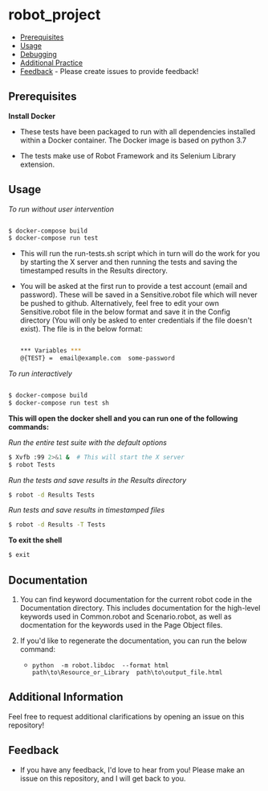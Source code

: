 # robot_project

- [Prerequisites](#prerequisites)
- [Usage](#usage)
- [Debugging](#debugging)
- [Additional Practice](#additional-practice)
- [Feedback](#feedback) - Please create issues to provide feedback!


## Prerequisites
**Install Docker**
  - These tests have been packaged to run with all dependencies
    installed within a Docker container. The Docker image is based on python 3.7

  - The tests make use of Robot Framework and its Selenium Library extension.


## Usage

*To run without user intervention*


  ```bash

  $ docker-compose build
  $ docker-compose run test
  ```


- This will run the run-tests.sh script which in turn will do the work for you by starting the X server and then running the tests and saving the timestamped results
in the Results directory.

- You will be asked at the first run to provide a test account (email and password). These will be saved in a Sensitive.robot file which will never be pushed to github. Alternatively, feel free to edit your own Sensitive.robot file in the below format and save it in the Config directory (You will only be asked to enter credentials if the file doesn't exist). The file is in the below format:

  ```bash

  *** Variables ***
  @{TEST} =  email@example.com  some-password
  ```




*To run interactively*

  ```bash

  $ docker-compose build
  $ docker-compose run test sh
  ```


**This will open the docker shell and you can run one of the following commands:**


  *Run the entire test suite with the default options*
    
  ``` bash
  $ Xvfb :99 2>&1 &  # This will start the X server
  $ robot Tests 
  ```

  *Run the tests and save results in the Results directory*
    
  ``` bash
  $ robot -d Results Tests
  ```

  *Run tests and save results in timestamped files*

  ``` bash
  $ robot -d Results -T Tests
  ```

**To exit the shell**
  ```bash
  $ exit
  ```


## Documentation

1. You can find keyword documentation for the current robot code in the Documentation directory.
This includes documentation for the high-level keywords used in Common.robot and Scenario.robot, as well as
docmentation for the keywords used in the Page Object files.


1. If you'd like to regenerate the documentation, you can run the below command: 
   * `python  -m robot.libdoc  --format html  path\to\Resource_or_Library  path\to\output_file.html` 




## Additional Information

Feel free to request additional clarifications by opening an issue on this repository!




## Feedback
- If you have any feedback, I'd love to hear from
you! Please make an issue on this repository, and I will get back to you.
